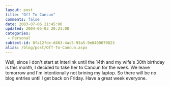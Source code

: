 ```yaml
---
layout: post
title: "Off To Cancun"
comments: false
date: 2003-07-06 21:45:00
updated: 2004-05-03 20:21:00
categories:
 - Personal
subtext-id: 8fa12fde-d463-4ac5-93a5-9e0400070823
alias: /blog/post/Off-To-Cancun.aspx
---
```



Well, since I don't start at Interlink until the 14th and my wife's 30th birthday is this month, I decided to take her to Cancun for the week. We leave tomorrow and I'm intentionally not brining my laptop. So there will be no blog entries until I get back on Friday. Have a great week everyone. 
